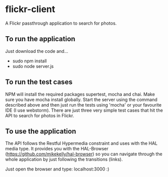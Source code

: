 # flickr-client

A Flickr passthrough application to search for photos.

## To run the application

Just download the code and... 

- sudo npm install
- sudo node server.js

## To run the test cases

NPM will install the required packages supertest, mocha and chai. Make sure you have mocha install globally.
Start the server using the command described above and then just run the tests using 'mocha' or your favourite IDE (I use webstorm).
There are just three very simple test cases that hit the API to search for photos in Flickr.

## To use the application

The API follows the Restful Hypermedia constraint and uses with the HAL media type. It provides you with the HAL-Browser (https://github.com/mikekelly/hal-browser) so you can navigate through the whole application by just following the transitions (links).

Just open the browser and type: localhost:3000 :)



